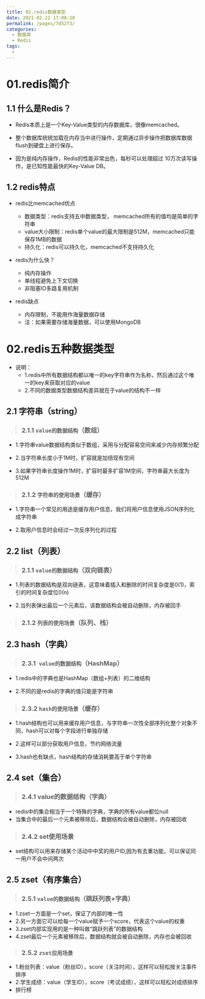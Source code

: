 ```yaml
---
title: 02.redis数据类型
date: 2021-02-22 17:08:18
permalink: /pages/7d52f3/
categories:
  - 数据库
  - Redis
tags:
  - 
---
```

# 01.redis简介

## 1.1 什么是Redis？

- Redis本质上是一个Key-Value类型的内存数据库，很像memcached。

- 整个数据库统统加载在内存当中进行操作，定期通过异步操作把数据库数据flush到硬盘上进行保存。

- 因为是纯内存操作，Redis的性能非常出色，每秒可以处理超过 10万次读写操作，是已知性能最快的Key-Value DB。

## 1.2 redis特点

- redis比memcached优点
  - 数据类型：redis支持五中数据类型， memcached所有的值均是简单的字符串
  - value大小限制：redis单个value的最大限制是512M，memcached只能保存1MB的数据
  - 持久化：redis可以持久化，memcached不支持持久化
- redis为什么快？
  - 纯内存操作
  - 单线程避免上下文切换
  - 非阻塞IO多路复用机制

- redis缺点
  - 内存限制，不能用作海量数据存储
  - 注：如果需要存储海量数据，可以使用MongoDB

# 02.redis五种数据类型

- 说明：
  - 1.redis中所有数据结构都以唯一的key字符串作为名称，然后通过这个唯一的key来获取对应的value
  - 2.不同的数据类型数据结构差异就在于value的结构不一样

## 2.1 字符串（string）

> ### 2.1.1 `value的数据结构`（数组）

- 1.字符串value数据结构类似于数组，采用与分配容易空间来减少内存频繁分配

- 2.当字符串长度小于1M时，扩容就是加倍现有空间

- 3.如果字符串长度操作1M时，扩容时最多扩容1M空间，字符串最大长度为 512M

> ### 2.1.2 `字符串的使用场景`（缓存）

- 1.字符串一个常见的用途是缓存用户信息，我们将用户信息使用JSON序列化成字符串

- 2.取用户信息时会经过一次反序列化的过程

## 2.2 list（列表）

> ### 2.1.1 `value的数据结构`（双向链表）

- 1.列表的数据结构是双向链表，这意味着插入和删除的时间复杂度是0(1)，索引的时间复杂度位0(n)

- 2.当列表弹出最后一个元素后，该数据结构会被自动删除，内存被回手

> ### 2.1.2 `列表的使用场景`（队列、栈）

## 2.3 hash（字典）

> ### 2.3.1` value的数据结构`（HashMap）

- 1.redis中的字典也是HashMap（数组+列表）的二维结构

- 2.不同的是redis的字典的值只能是字符串

> ### 2.3.2 `hash的使用场景`（缓存）

- 1.hash结构也可以用来缓存用户信息，与字符串一次性全部序列化整个对象不同，hash可以对每个字段进行单独存储

- 2.这样可以部分获取用户信息，节约网络流量

- 3.hash也有缺点，hash结构的存储消耗要高于单个字符串

## 2.4 set（集合）

> ### 2.4.1 value的数据结构（字典）

- redis中的集合相当于一个特殊的字典，字典的所有value都位null
-  当集合中的最后一个元素被移除后，数据结构会被自动删除，内存被回收

> ### 2.4.2 set使用场景

- set结构可以用来存储某个活动中中奖的用户ID,因为有去重功能，可以保证同一用户不会中间两次

## 2.5 zset（有序集合）

> ### 2.5.1 `value的数据结构`（跳跃列表+字典）

- 1.zset一方面是一个set，保证了内部的唯一性　
- 2.另一方面它可以给每一个value赋予一个score，代表这个value的权重
- 3.zset内部实现用的是一种叫做“跳跃列表”的数据结构
- 4.zset最后一个元素被移除后，数据结构就会被自动删除，内存也会被回收

> ### 2.5.2 `zset应用场景`

- 1.粉丝列表：value（粉丝ID），score（关注时间），这样可以轻松按关注事件排序
- 2.学生成绩：value（学生ID），score（考试成绩），这样可以轻松对成绩排序
- 排行榜



